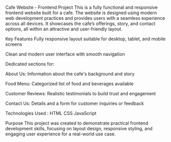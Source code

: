 Cafe Website - Frontend Project
This is a fully functional and responsive frontend website built for a cafe. The website is designed using modern web development practices and provides users with a seamless experience across all devices. It showcases the cafe’s offerings, story, and contact options, all within an attractive and user-friendly layout.

Key Features
Fully responsive layout suitable for desktop, tablet, and mobile screens

Clean and modern user interface with smooth navigation

Dedicated sections for:

About Us: Information about the cafe's background and story

Food Menu: Categorized list of food and beverages available

Customer Reviews: Realistic testimonials to build trust and engagement

Contact Us: Details and a form for customer inquiries or feedback

Technologies Used :
HTML
CSS
JavaScript

Purpose
This project was created to demonstrate practical frontend development skills, focusing on layout design, responsive styling, and engaging user experience for a real-world use case.
